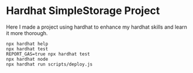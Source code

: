 # Hardhat SimpleStorage Project

Here I made a project using hardhat to enhance my hardhat skills and learn it more thorough.

```shell
npx hardhat help
npx hardhat test
REPORT_GAS=true npx hardhat test
npx hardhat node
npx hardhat run scripts/deploy.js
```
